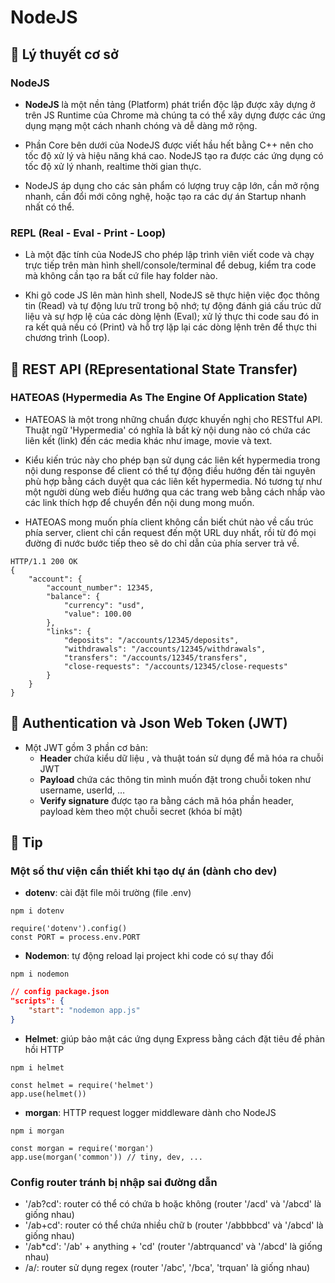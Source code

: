 # **NodeJS**

## 🔹 Lý thuyết cơ sở

### NodeJS
- **NodeJS** là một nền tảng (Platform) phát triển độc lập được xây dựng ở trên JS Runtime của Chrome mà chúng ta có thể xây dựng được các ứng dụng mạng một cách nhanh chóng và dễ dàng mở rộng.

- Phần Core bên dưới của NodeJS được viết hầu hết bằng C++ nên cho tốc độ xử lý và hiệu năng khá cao.
NodeJS tạo ra được các ứng dụng có tốc độ xử lý nhanh, realtime thời gian thực.

- NodeJS áp dụng cho các sản phẩm có lượng truy cập lớn, cần mở rộng nhanh, cần đổi mới công nghệ, hoặc tạo ra các dự án Startup nhanh nhất có thể.

### REPL (Real - Eval - Print - Loop)
- Là một đặc tính của NodeJS cho phép lập trình viên viết code  và chạy trực tiếp trên màn hình shell/console/terminal để debug, kiểm tra code mà không cần tạo ra bất cứ file hay folder nào.

- Khi gõ code JS lên màn hình shell, NodeJS sẽ thực hiện việc đọc thông tin (Read) và tự động lưu trữ trong bộ nhớ; tự động đánh giá cấu trúc dữ liệu và sự hợp lệ của các dòng lệnh (Eval); xử lý thực thi code sau đó in ra kết quả nếu có (Print) và hỗ trợ lặp lại các dòng lệnh trên để thực thi chương trình (Loop).

## 🔹 REST API (REpresentational State Transfer)

### HATEOAS (Hypermedia As The Engine Of Application State)
- HATEOAS là một trong những chuẩn được khuyến nghị cho RESTful API. Thuật ngữ 'Hypermedia' có nghĩa là bất kỳ nội dung nào có chứa các liên kết (link) đến các media khác như image, movie và text.

- Kiểu kiến trúc này cho phép bạn sử dụng các liên kết hypermedia trong nội dung response để client có thể tự động điều hướng đến tài nguyên phù hợp bằng cách duyệt qua các liên kết hypermedia. Nó tương tự như một người dùng web điều hướng qua các trang web bằng cách nhấp vào các link thích hợp để chuyển đến nội dung mong muốn.

- HATEOAS mong muốn phía client không cần biết chút nào về cấu trúc phía server, client chỉ cần request đến một URL duy nhất, rồi từ đó mọi đường đi nước bước tiếp theo sẽ do chỉ dẫn của phía server trả về.

```JS
HTTP/1.1 200 OK
{
    "account": {
        "account_number": 12345,
        "balance": {
            "currency": "usd",
            "value": 100.00
        },
        "links": {
            "deposits": "/accounts/12345/deposits",
            "withdrawals": "/accounts/12345/withdrawals",
            "transfers": "/accounts/12345/transfers",
            "close-requests": "/accounts/12345/close-requests"
        }
    }
}
```
## 🔹 Authentication và Json Web Token (JWT)

* Một JWT gồm 3 phần cơ bản:
    - **Header** chứa kiểu dữ liệu , và thuật toán sử dụng để mã hóa ra chuỗi JWT
    - **Payload** chứa các thông tin mình muốn đặt trong chuỗi token như username, userId, …
    - **Verify signature** được tạo ra bằng cách mã hóa phần header, payload kèm theo một chuỗi secret (khóa bí mật)

## 🔹 Tip

### Một số thư viện cần thiết khi tạo dự án (dành cho dev)
- **dotenv**: cài đặt file môi trường (file .env)
```
npm i dotenv
```     
```JS
require('dotenv').config()
const PORT = process.env.PORT
```
- **Nodemon**: tự động reload lại project khi code có sự thay đổi
```
npm i nodemon
```
```JSON
// config package.json
"scripts": {
    "start": "nodemon app.js"
}
```

- **Helmet**: giúp bảo mật các ứng dụng Express bằng cách đặt tiêu đề phản hồi HTTP
```
npm i helmet
```
```JS
const helmet = require('helmet')
app.use(helmet())
```

- **morgan**: HTTP request logger middleware dành cho NodeJS
```
npm i morgan
```
```JS
const morgan = require('morgan')
app.use(morgan('common')) // tiny, dev, ...
```

### Config router tránh bị nhập sai đường dẫn
- '/ab?cd': router có thể có chứa b hoặc không (router '/acd' và '/abcd' là giống nhau)
- '/ab+cd': router có thể chứa nhiều chữ b (router '/abbbbcd' và '/abcd' là giống nhau)
- '/ab\*cd': '/ab' + anything + 'cd' (router '/abtrquancd' và '/abcd' là giống nhau)
- /a/: router sử dụng regex (router '/abc', '/bca', 'trquan' là giống nhau)